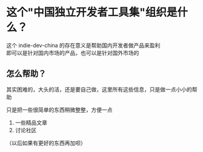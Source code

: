 # 这个"中国独立开发者工具集"组织是什么？
这个 indie-dev-china 的存在意义是帮助国内开发者做产品来盈利   
即可以是针对国内市场的产品，也可以是针对国外市场的   

## 怎么帮助？   
其实困难的，大头的活，还是要自己做，这里所有这些信息，只是做一点小小的帮助     

只是把一些很简单的东西稍微整整，方便一点   

1. 一些精品文章
2. 讨论社区

（以后如果有更好的东西再加呗）
